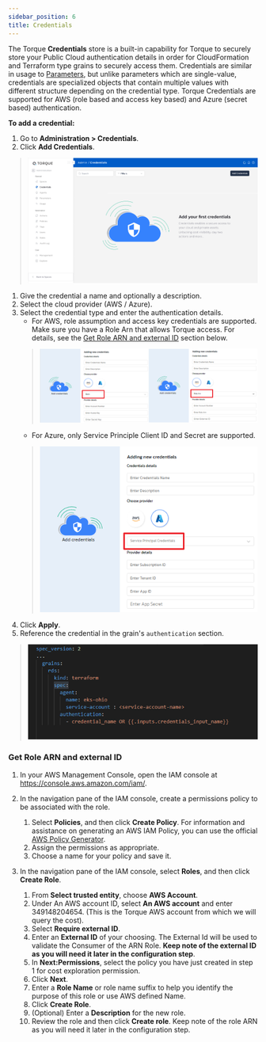 ```yaml
---
sidebar_position: 6
title: Credentials
---
```


The Torque __Credentials__ store is a built-in capability for Torque to securely store your Public Cloud authentication details in order for CloudFormation and Terraform type grains to securely access them. Credentials are similar in usage to [Parameters](/admin-guide/params), but unlike parameters which are single-value, credentials are specialized objects that contain multiple values with different structure depending on the credential type. Torque Credentials are supported for AWS (role based and access key based) and Azure (secret based) authentication.

__To add a credential:__

1. Go to __Administration > Credentials__.
2. Click __Add Credentials__.
  > ![Locale Dropdown](/img/credentials.png)
1. Give the credential a name and optionally a description.
2. Select the cloud provider (AWS / Azure).
3. Select the credential type and enter the authentication details. 
    * For AWS, role assumption and access key credentials are supported. Make sure you have a Role Arn that allows Torque access. For details, see the [Get Role ARN and external ID](#get-role-arn-and-external-id) section below. 
    > ![Locale Dropdown](/img/aws-provider-details.png)
    * For Azure, only Service Principle Client ID and Secret are supported.
    > ![Locale Dropdown](/img/azure-provider-details.png)
4. Click __Apply__.
5. Reference the credential in the grain's ```authentication``` section.
  > ![Locale Dropdown](/img/credential-reference.png)



### __Get Role ARN and external ID__

1. In your AWS Management Console, open the IAM console at https://console.aws.amazon.com/iam/.
2. In the navigation pane of the IAM console, create a permissions policy to be associated with the role.
   1. Select __Policies__, and then click __Create Policy__. For information and assistance on generating an AWS IAM Policy, you can use the official [AWS Policy Generator](https://awspolicygen.s3.amazonaws.com/policygen.html).
   2. Assign the permissions as appropriate.
   3. Choose a name for your policy and save it.

3. In the navigation pane of the IAM console, select __Roles__, and then click __Create Role__.
   1. From __Select trusted entity__, choose __AWS Account__.
   2. Under An AWS account ID, select __An AWS account__ and enter 349148204654. (This is the Torque AWS account from which we will query the cost).
   3. Select __Require external ID__.
   4. Enter an __External ID__ of your choosing. The External Id will be used to validate the Consumer of the ARN Role. __Keep note of the external ID as you will need it later in the configuration step__. 
   5. In __Next:Permissions__, select the policy you have just created in step 1 for cost exploration permission.
   6. Click __Next__.
   7. Enter a __Role Name__ or role name suffix to help you identify the purpose of this role or use AWS defined Name.
   8.  Click __Create Role__.
   9.  (Optional) Enter a __Description__ for the new role.
   10. Review the role and then click __Create role__. Keep note of the role ARN as you will need it later in the configuration step.
